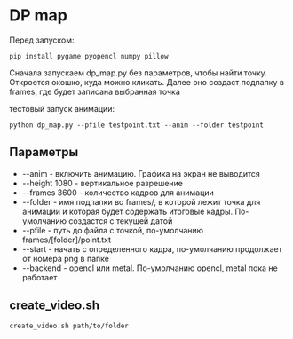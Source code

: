 # DP map

Перед запуском:

    pip install pygame pyopencl numpy pillow

Сначала запускаем dp_map.py без параметров, чтобы найти точку. Откроется окошко, куда можно кликать. Далее оно создаст подпапку в frames, где будет записана выбранная точка

тестовый запуск aнимации:

    python dp_map.py --pfile testpoint.txt --anim --folder testpoint

## Параметры
 - --anim - включить анимацию. Графика на экран не выводится
 - --height 1080 - вертикальное разрешение
 - --frames 3600 - количество кадров для анимации
 - --folder  - имя подпапки во frames/, в которой лежит точка для анимации и которая будет содержать итоговые кадры. По-умолчанию создастся с текущей датой
 - --pfile - путь до файла с точкой, по-умолчанию frames/[folder]/point.txt
 - --start - начать с определенного кадра, по-умолчанию продолжает от номера png в папке
 - --backend - opencl или metal. По-умолчанию opencl, metal пока не работает

 ## create_video.sh

    create_video.sh path/to/folder